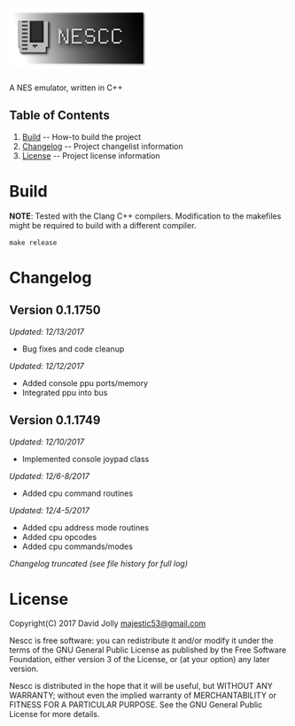 ![Nescc](https://github.com/majestic53/nescc/blob/master/asset/logo.bmp "Nescc")
=====

A NES emulator, written in C++

Table of Contents
-----------------

1. [Build](https://github.com/majestic53/nescc#build) -- How-to build the project
2. [Changelog](https://github.com/majestic53/nescc#changelog) -- Project changelist information
3. [License](https://github.com/majestic53/nescc#license) -- Project license information

Build
=====

__NOTE__: Tested with the Clang C++ compilers. Modification to the makefiles might be required to build with a different compiler.

```
make release
```

Changelog
=========

Version 0.1.1750
----------------
*Updated: 12/13/2017*

* Bug fixes and code cleanup

*Updated: 12/12/2017*

* Added console ppu ports/memory
* Integrated ppu into bus

Version 0.1.1749
----------------
*Updated: 12/10/2017*

* Implemented console joypad class

*Updated: 12/6-8/2017*

* Added cpu command routines

*Updated: 12/4-5/2017*

* Added cpu address mode routines
* Added cpu opcodes
* Added cpu commands/modes

*Changelog truncated (see file history for full log)*

License
=======

Copyright(C) 2017 David Jolly <majestic53@gmail.com>

Nescc is free software: you can redistribute it and/or modify
it under the terms of the GNU General Public License as published by
the Free Software Foundation, either version 3 of the License, or
(at your option) any later version.

Nescc is distributed in the hope that it will be useful,
but WITHOUT ANY WARRANTY; without even the implied warranty of
MERCHANTABILITY or FITNESS FOR A PARTICULAR PURPOSE.  See the
GNU General Public License for more details.
